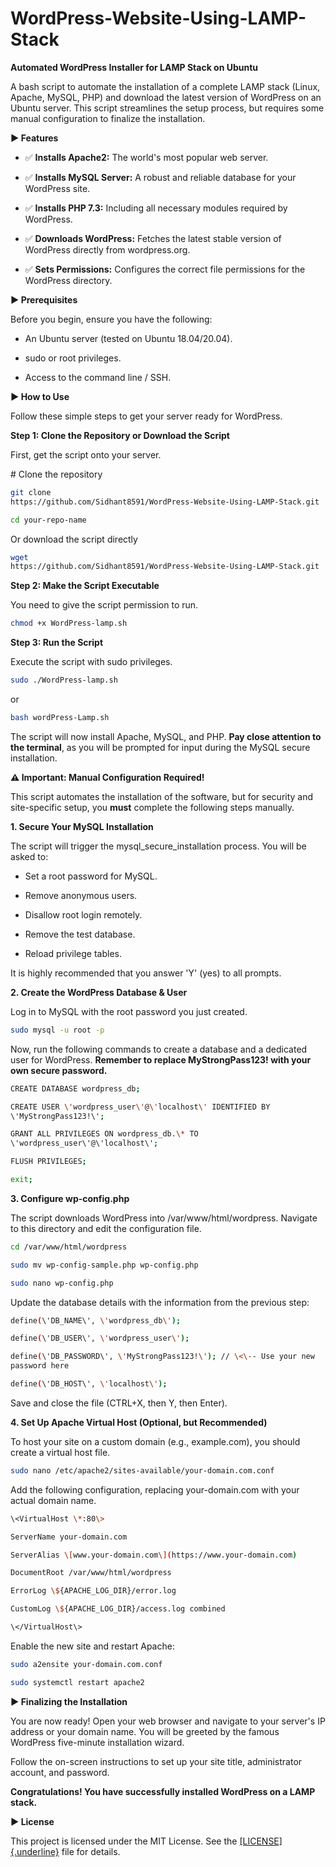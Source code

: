 # WordPress-Website-Using-LAMP-Stack
**Automated WordPress Installer for LAMP Stack on Ubuntu**

A bash script to automate the installation of a complete LAMP stack
(Linux, Apache, MySQL, PHP) and download the latest version of WordPress
on an Ubuntu server. This script streamlines the setup process, but
requires some manual configuration to finalize the installation.

**► Features**

-   ✅ **Installs Apache2:** The world\'s most popular web server.

-   ✅ **Installs MySQL Server:** A robust and reliable database for
    your WordPress site.

-   ✅ **Installs PHP 7.3:** Including all necessary modules required by
    WordPress.

-   ✅ **Downloads WordPress:** Fetches the latest stable version of
    WordPress directly from wordpress.org.

-   ✅ **Sets Permissions:** Configures the correct file permissions for
    the WordPress directory.

**► Prerequisites**

Before you begin, ensure you have the following:

-   An Ubuntu server (tested on Ubuntu 18.04/20.04).

-   sudo or root privileges.

-   Access to the command line / SSH.

**► How to Use**

Follow these simple steps to get your server ready for WordPress.

**Step 1: Clone the Repository or Download the Script**

First, get the script onto your server.

\# Clone the repository
```bash
git clone
https://github.com/Sidhant8591/WordPress-Website-Using-LAMP-Stack.git
```
```bash
cd your-repo-name
```
 Or download the script directly
```bash
wget
https://github.com/Sidhant8591/WordPress-Website-Using-LAMP-Stack.git
```
**Step 2: Make the Script Executable**

You need to give the script permission to run.
```bash
chmod +x WordPress-lamp.sh
```
**Step 3: Run the Script**

Execute the script with sudo privileges.
```bash
sudo ./WordPress-lamp.sh
```
or
```bash
bash wordPress-Lamp.sh
```
The script will now install Apache, MySQL, and PHP. **Pay close
attention to the terminal**, as you will be prompted for input during
the MySQL secure installation.

**⚠️ Important: Manual Configuration Required!**

This script automates the installation of the software, but for security
and site-specific setup, you **must** complete the following steps
manually.

**1. Secure Your MySQL Installation**

The script will trigger the mysql_secure_installation process. You will
be asked to:

-   Set a root password for MySQL.

-   Remove anonymous users.

-   Disallow root login remotely.

-   Remove the test database.

-   Reload privilege tables.

It is highly recommended that you answer \'Y\' (yes) to all prompts.

**2. Create the WordPress Database & User**

Log in to MySQL with the root password you just created.
```bash
sudo mysql -u root -p
```
Now, run the following commands to create a database and a dedicated
user for WordPress. **Remember to replace MyStrongPass123! with your own
secure password.**
```bash
CREATE DATABASE wordpress_db;

CREATE USER \'wordpress_user\'@\'localhost\' IDENTIFIED BY
\'MyStrongPass123!\';

GRANT ALL PRIVILEGES ON wordpress_db.\* TO
\'wordpress_user\'@\'localhost\';

FLUSH PRIVILEGES;

exit;
```
**3. Configure wp-config.php**

The script downloads WordPress into /var/www/html/wordpress. Navigate to
this directory and edit the configuration file.
```bash
cd /var/www/html/wordpress

sudo mv wp-config-sample.php wp-config.php

sudo nano wp-config.php
```
Update the database details with the information from the previous step:
```bash
define(\'DB_NAME\', \'wordpress_db\');

define(\'DB_USER\', \'wordpress_user\');

define(\'DB_PASSWORD\', \'MyStrongPass123!\'); // \<\-- Use your new
password here

define(\'DB_HOST\', \'localhost\');
```
Save and close the file (CTRL+X, then Y, then Enter).

**4. Set Up Apache Virtual Host (Optional, but Recommended)**

To host your site on a custom domain (e.g., example.com), you should
create a virtual host file.
```bash
sudo nano /etc/apache2/sites-available/your-domain.com.conf
```
Add the following configuration, replacing your-domain.com with your
actual domain name.
```bash
\<VirtualHost \*:80\>

ServerName your-domain.com

ServerAlias \[www.your-domain.com\](https://www.your-domain.com)

DocumentRoot /var/www/html/wordpress

ErrorLog \${APACHE_LOG_DIR}/error.log

CustomLog \${APACHE_LOG_DIR}/access.log combined

\</VirtualHost\>
```
Enable the new site and restart Apache:
```bash
sudo a2ensite your-domain.com.conf

sudo systemctl restart apache2
````
**► Finalizing the Installation**

You are now ready! Open your web browser and navigate to your server\'s
IP address or your domain name. You will be greeted by the famous
WordPress five-minute installation wizard.

Follow the on-screen instructions to set up your site title,
administrator account, and password.

**Congratulations! You have successfully installed WordPress on a LAMP
stack.**

**► License**

This project is licensed under the MIT License. See the
[[LICENSE]{.underline}](https://www.google.com/search?q=LICENSE) file
for details.

